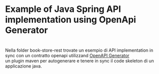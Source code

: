 # Example of Java Spring API implementation using OpenApi Generator
#
#
#
Nella folder book-store-rest trovate un esempio di API implementation in sync con un contratto openapi utilizzand
 [OpenAPI Generator ](https://github.com/OpenAPITools/openapi-generator/tree/master/modules/openapi-generator-maven-plugin)  
un plugin maven per autogenerare e tenere in sync il code skeleton di un applicazione java.